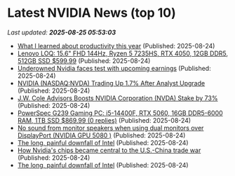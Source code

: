 # Latest NVIDIA News (top 10)
_Last updated: **2025-08-25 05:53:03**_

- [What I learned about productivity this year](https://www.platformer.news/productivity-tools-ai-2025/) (Published: 2025-08-24)
- [Lenovo LOQ: 15.6" FHD 144Hz, Ryzen 5 7235HS, RTX 4050, 12GB DDR5, 512GB SSD $599.99](https://slickdeals.net/f/18551905-lenovo-loq-15-6-fhd-144hz-ryzen-5-7235hs-rtx-4050-12gb-ddr5-512gb-ssd-599-99) (Published: 2025-08-24)
- [Underowned Nvidia faces test with upcoming earnings](https://www.irishtimes.com/your-money/2025/08/24/under-owned-nvidia-faces-test-with-upcoming-earnings/) (Published: 2025-08-24)
- [NVIDIA (NASDAQ:NVDA) Trading Up 1.7% After Analyst Upgrade](https://www.etfdailynews.com/2025/08/24/nvidia-nasdaqnvda-trading-up-1-7-after-analyst-upgrade/) (Published: 2025-08-24)
- [J.W. Cole Advisors Boosts NVIDIA Corporation (NVDA) Stake by 73%](https://finance.yahoo.com/news/j-w-cole-advisors-boosts-051820846.html) (Published: 2025-08-24)
- [PowerSpec G239 Gaming PC: i5-14400F, RTX 5060, 16GB DDR5-6000 RAM, 1TB SSD $869.99 (0 replies)](https://slickdeals.net/f/18551845-powerspec-g239-gaming-pc-i5-14400f-rtx-5060-16gb-ddr5-6000-ram-1tb-ssd-869-99) (Published: 2025-08-24)
- [No sound from monitor speakers when using dual monitors over DisplayPort (NVIDIA GPU 5080 )](https://askubuntu.com/questions/1554949/no-sound-from-monitor-speakers-when-using-dual-monitors-over-displayport-nvidia) (Published: 2025-08-24)
- [The long, painful downfall of Intel](https://indianexpress.com/article/technology/tech-news-technology/the-long-painful-downfall-of-intel-10207917/) (Published: 2025-08-24)
- [How Nvidia's chips became central to the U.S.-China trade war](https://economictimes.indiatimes.com/news/international/business/how-nvidias-chips-became-central-to-the-u-s-china-trade-war/articleshow/123480170.cms) (Published: 2025-08-24)
- [The long, painful downfall of Intel](https://economictimes.indiatimes.com/news/international/business/the-long-painful-downfall-of-intel/articleshow/123480130.cms) (Published: 2025-08-24)
